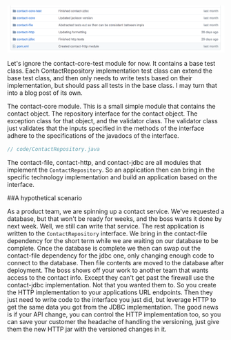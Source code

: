 ![Image of library modules](https://raw.githubusercontent.com/ndrone/dev.to/master/blog-posts/repositories-are-not-just-for-db/assets/libraryModules.png)

Let's ignore the contact-core-test module for now. It contains a base test class. Each ContactRepository implementation test class can extend the base test class, and then only needs to write tests based on their implementation, but should pass all tests in the base class. I may turn that into a blog post of its own.

The contact-core module. This is a small simple module that contains the contact object. The repository interface for the contact object. The exception class for that object, and the validator class. The validator class just validates that the inputs specified in the methods of the interface adhere to the specifications of the javadocs of the interface.

```ts
// code/ContactRepository.java
```

The contact-file, contact-http, and contact-jdbc are all modules that implement the `ContactRepository`. So an application then can bring in the specific technology implementation and build an application based on the interface. 

##A hypothetical scenario

As a product team, we are spinning up a contact service. We've requested a database, but that won't be ready for weeks, and the boss wants it done by next week. Well, we still can write that service. The rest application is written to the `ContactRepository` interface. We bring in the contact-file dependency for the short term while we are waiting on our database to be complete. Once the database is complete we then can swap out the contact-file dependency for the jdbc one, only changing enough code to connect to the database. Then file contents are moved to the database after deployment. The boss shows off your work to another team that wants access to the contact info. Except they can't get past the firewall use the contact-jdbc implementation. Not that you wanted them to. So you create the HTTP implementation to your applications URL endpoints. Then they just need to write code to the interface you just did, but leverage HTTP to get the same data you got from the JDBC implementation. The good news is if your API change, you can control the HTTP implementation too, so you can save your customer the headache of handling the versioning, just give them the new HTTP jar with the versioned changes in it.